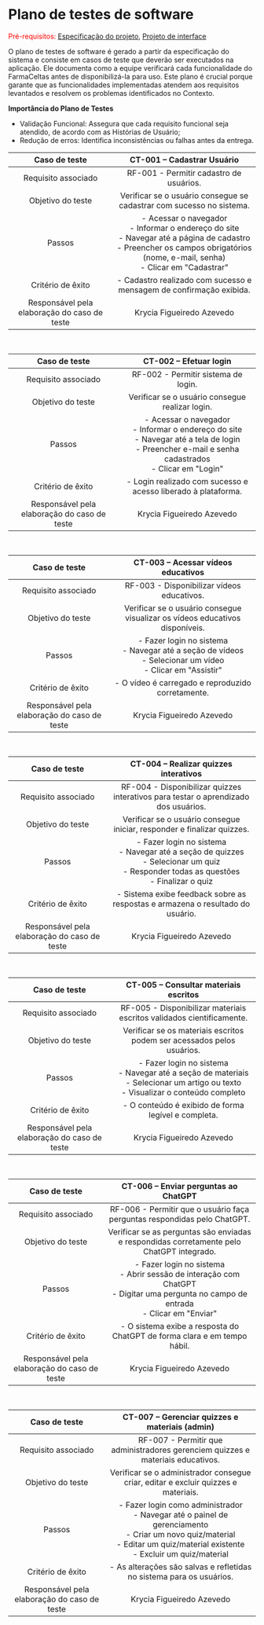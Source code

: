 # Plano de testes de software

<span style="color:red">Pré-requisitos: <a href="02-Especificacao.md"> Especificação do projeto</a></span>, <a href="05-Projeto-interface.md"> Projeto de interface</a>

O plano de testes de software é gerado a partir da especificação do sistema e consiste em casos de teste que deverão ser executados na aplicação. 
Ele documenta como a equipe verificará cada funcionalidade do FarmaCeltas antes de disponibilizá-la para uso. Este plano é crucial porque garante que as funcionalidades implementadas atendem aos requisitos levantados e resolvem os problemas identificados no Contexto.

**Importância do Plano de Testes**
- Validação Funcional: Assegura que cada requisito funcional seja atendido, de acordo com as Histórias de Usuário;
- Redução de erros: Identifica inconsistências ou falhas antes da entrega.


| **Caso de teste**  | **CT-001 – Cadastrar Usuário**  |
|:---: |:---: |
| Requisito associado | RF-001 - Permitir cadastro de usuários. |
| Objetivo do teste | Verificar se o usuário consegue se cadastrar com sucesso no sistema. |
| Passos | - Acessar o navegador <br> - Informar o endereço do site <br> - Navegar até a página de cadastro <br> - Preencher os campos obrigatórios (nome, e-mail, senha) <br> - Clicar em "Cadastrar" |
| Critério de êxito | - Cadastro realizado com sucesso e mensagem de confirmação exibida. |
| Responsável pela elaboração do caso de teste | Krycia Figueiredo Azevedo |

<br>

| **Caso de teste**  | **CT-002 – Efetuar login**  |
|:---: |:---: |
| Requisito associado | RF-002 - Permitir sistema de login. |
| Objetivo do teste | Verificar se o usuário consegue realizar login. |
| Passos | - Acessar o navegador <br> - Informar o endereço do site <br> - Navegar até a tela de login <br> - Preencher e-mail e senha cadastrados <br> - Clicar em "Login" |
| Critério de êxito | - Login realizado com sucesso e acesso liberado à plataforma. |
| Responsável pela elaboração do caso de teste | Krycia Figueiredo Azevedo |

<br>

| **Caso de teste**  | **CT-003 – Acessar vídeos educativos**  |
|:---: |:---: |
| Requisito associado | RF-003 - Disponibilizar vídeos educativos. |
| Objetivo do teste | Verificar se o usuário consegue visualizar os vídeos educativos disponíveis. |
| Passos | - Fazer login no sistema <br> - Navegar até a seção de vídeos <br> - Selecionar um vídeo <br> - Clicar em "Assistir" |
| Critério de êxito | - O vídeo é carregado e reproduzido corretamente. |
| Responsável pela elaboração do caso de teste | Krycia Figueiredo Azevedo |

<br>

| **Caso de teste**  | **CT-004 – Realizar quizzes interativos**  |
|:---: |:---: |
| Requisito associado | RF-004 - Disponibilizar quizzes interativos para testar o aprendizado dos usuários. |
| Objetivo do teste | Verificar se o usuário consegue iniciar, responder e finalizar quizzes. |
| Passos | - Fazer login no sistema <br> - Navegar até a seção de quizzes <br> - Selecionar um quiz <br> - Responder todas as questões <br> - Finalizar o quiz |
| Critério de êxito | - Sistema exibe feedback sobre as respostas e armazena o resultado do usuário. |
| Responsável pela elaboração do caso de teste | Krycia Figueiredo Azevedo |

<br>

| **Caso de teste**  | **CT-005 – Consultar materiais escritos**  |
|:---: |:---: |
| Requisito associado | RF-005 - Disponibilizar materiais escritos validados cientificamente. |
| Objetivo do teste | Verificar se os materiais escritos podem ser acessados pelos usuários. |
| Passos | - Fazer login no sistema <br> - Navegar até a seção de materiais <br> - Selecionar um artigo ou texto <br> - Visualizar o conteúdo completo |
| Critério de êxito | - O conteúdo é exibido de forma legível e completa. |
| Responsável pela elaboração do caso de teste | Krycia Figueiredo Azevedo |

<br>

| **Caso de teste**  | **CT-006 – Enviar perguntas ao ChatGPT**  |
|:---: |:---: |
| Requisito associado | RF-006 - Permitir que o usuário faça perguntas respondidas pelo ChatGPT. |
| Objetivo do teste | Verificar se as perguntas são enviadas e respondidas corretamente pelo ChatGPT integrado. |
| Passos | - Fazer login no sistema <br> - Abrir sessão de interação com ChatGPT <br> - Digitar uma pergunta no campo de entrada <br> - Clicar em "Enviar" |
| Critério de êxito | - O sistema exibe a resposta do ChatGPT de forma clara e em tempo hábil. |
| Responsável pela elaboração do caso de teste | Krycia Figueiredo Azevedo |

<br>

| **Caso de teste**  | **CT-007 – Gerenciar quizzes e materiais (admin)**  |
|:---: |:---: |
| Requisito associado | RF-007 - Permitir que administradores gerenciem quizzes e materiais educativos. |
| Objetivo do teste | Verificar se o administrador consegue criar, editar e excluir quizzes e materiais.|
| Passos | - Fazer login como administrador <br> - Navegar até o painel de gerenciamento <br> - Criar um novo quiz/material <br> - Editar um quiz/material existente <br> - Excluir um quiz/material | 
| Critério de êxito | - As alterações são salvas e refletidas no sistema para os usuários. |
| Responsável pela elaboração do caso de teste | Krycia Figueiredo Azevedo |

 
